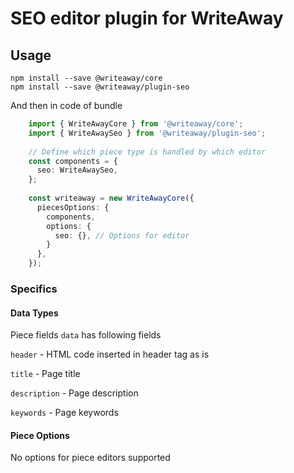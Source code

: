 # SEO editor plugin for WriteAway

## Usage

```
npm install --save @writeaway/core
npm install --save @writeaway/plugin-seo
```

And then in code of bundle

```typescript
    import { WriteAwayCore } from '@writeaway/core';
    import { WriteAwaySeo } from '@writeaway/plugin-seo';
    
    // Define which piece type is handled by which editor
    const components = {
      seo: WriteAwaySeo,
    };
    
    const writeaway = new WriteAwayCore({
      piecesOptions: {
        components,
        options: {
          seo: {}, // Options for editor        
        }   
      },
    });
```

### Specifics

#### Data Types

Piece fields `data` has following fields

`header` - HTML code inserted in header tag as is

`title` - Page title

`description` - Page description

`keywords` - Page keywords

#### Piece Options

No options for piece editors supported 
